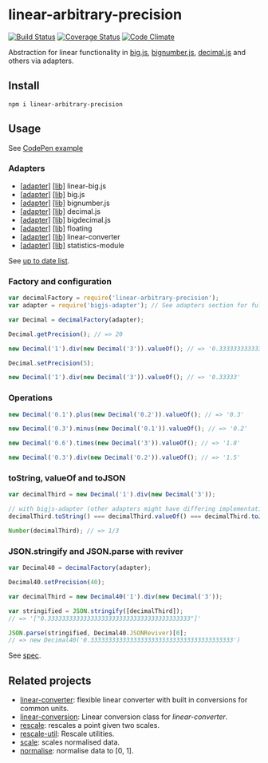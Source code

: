 # linear-arbitrary-precision

[![Build Status](https://travis-ci.org/javiercejudo/linear-arbitrary-precision.svg)](https://travis-ci.org/javiercejudo/linear-arbitrary-precision)
[![Coverage Status](https://coveralls.io/repos/javiercejudo/linear-arbitrary-precision/badge.svg?branch=master)](https://coveralls.io/r/javiercejudo/linear-arbitrary-precision?branch=master)
[![Code Climate](https://codeclimate.com/github/javiercejudo/linear-arbitrary-precision/badges/gpa.svg)](https://codeclimate.com/github/javiercejudo/linear-arbitrary-precision)

Abstraction for linear functionality in
[big.js](https://github.com/MikeMcl/big.js),
[bignumber.js](https://github.com/MikeMcl/bignumber.js),
[decimal.js](https://github.com/MikeMcl/decimal.js)
and others via adapters.

## Install

    npm i linear-arbitrary-precision

## Usage

See [CodePen example](http://codepen.io/javiercejudo/pen/oXqGgZ?editors=101)

### Adapters

- [[adapter]](https://github.com/javiercejudo/linear-bigjs-adapter) [[lib]](https://github.com/javiercejudo/linear-big.js) linear-big.js
- [[adapter]](https://github.com/javiercejudo/bigjs-adapter) [[lib]](https://github.com/MikeMcl/big.js) big.js
- [[adapter]](https://github.com/javiercejudo/bignumberjs-adapter) [[lib]](https://github.com/MikeMcl/bignumber.js) bignumber.js
- [[adapter]](https://github.com/javiercejudo/decimaljs-adapter) [[lib]](https://github.com/MikeMcl/decimal.js) decimal.js
- [[adapter]](https://github.com/javiercejudo/bigdecimal-adapter) [[lib]](https://github.com/iriscouch/bigdecimal.js) bigdecimal.js
- [[adapter]](https://github.com/javiercejudo/floating-adapter) [[lib]](https://github.com/javiercejudo/floating) floating
- [[adapter]](https://github.com/javiercejudo/linear-converter-adapter) [[lib]](https://github.com/javiercejudo/linear-converter) linear-converter
- [[adapter]](https://github.com/javiercejudo/very-simple-statistics-adapter) [[lib]](https://github.com/sumanla13a/statistics-module) statistics-module

See [up to date list](https://www.npmjs.com/browse/keyword/linear-arbitrary-precision-adapter).

### Factory and configuration

```js
var decimalFactory = require('linear-arbitrary-precision');
var adapter = require('bigjs-adapter'); // See adapters section for full list

var Decimal = decimalFactory(adapter);

Decimal.getPrecision(); // => 20

new Decimal('1').div(new Decimal('3')).valueOf(); // => '0.33333333333333333333'

Decimal.setPrecision(5);

new Decimal('1').div(new Decimal('3')).valueOf(); // => '0.33333'
```

### Operations

```js
new Decimal('0.1').plus(new Decimal('0.2')).valueOf(); // => '0.3'

new Decimal('0.3').minus(new Decimal('0.1')).valueOf(); // => '0.2'

new Decimal('0.6').times(new Decimal('3')).valueOf(); // => '1.8'

new Decimal('0.3').div(new Decimal('0.2')).valueOf(); // => '1.5'
```

### toString, valueOf and toJSON

```js
var decimalThird = new Decimal('1').div(new Decimal('3'));

// with bigjs-adapter (other adapters might have differing implementations)
decimalThird.toString() === decimalThird.valueOf() === decimalThird.toJSON(); // => true

Number(decimalThird); // => 1/3
```

### JSON.stringify and JSON.parse with reviver

```js
var Decimal40 = decimalFactory(adapter);

Decimal40.setPrecision(40);

var decimalThird = new Decimal40('1').div(new Decimal('3'));

var stringified = JSON.stringify([decimalThird]);
// => '["0.3333333333333333333333333333333333333333"]'

JSON.parse(stringified, Decimal40.JSONReviver)[0];
// => new Decimal40('0.3333333333333333333333333333333333333333')
```

See [spec](test/spec.js).

## Related projects

- [linear-converter](https://github.com/javiercejudo/linear-converter): flexible linear converter with built in conversions for common units.
- [linear-conversion](https://github.com/javiercejudo/linear-conversion): Linear conversion class for *linear-converter*.
- [rescale](https://github.com/javiercejudo/rescale): rescales a point given two scales.
- [rescale-util](https://github.com/javiercejudo/rescale-util): Rescale utilities.
- [scale](https://github.com/javiercejudo/scale): scales normalised data.
- [normalise](https://github.com/javiercejudo/normalise): normalise data to [0, 1].
